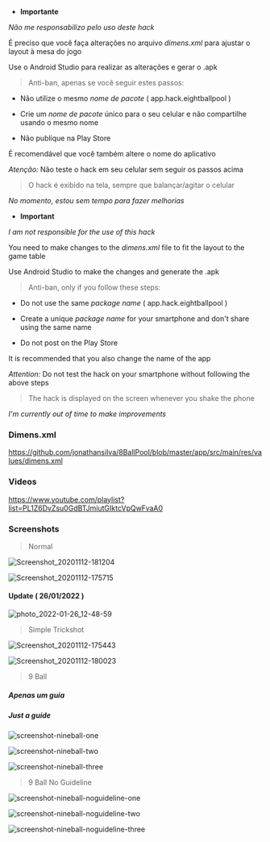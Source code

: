 - **Importante**

*Não me responsabilizo pelo uso deste hack*

É preciso que você faça alterações no arquivo *dimens.xml* para ajustar o layout à mesa do jogo

Use o Android Studio para realizar as alterações e gerar o .apk

> Anti-ban, apenas se você seguir estes passos:

- Não utilize o mesmo *nome de pacote* ( app.hack.eightballpool )

- Crie um *nome de pacote* único para o seu celular e não compartilhe usando o mesmo nome

- Não publique na Play Store

É recomendável que você também altere o nome do aplicativo

*Atenção:* Não teste o hack em seu celular sem seguir os passos acima

> O hack é exibido na tela, sempre que balançar/agitar o celular

*No momento, estou sem tempo para fazer melhorias*

- **Important**

*I am not responsible for the use of this hack*

You need to make changes to the *dimens.xml* file to fit the layout to the game table

Use Android Studio to make the changes and generate the .apk

> Anti-ban, only if you follow these steps:

- Do not use the same *package name* ( app.hack.eightballpool )

- Create a unique *package name* for your smartphone and don't share using the same name

- Do not post on the Play Store

It is recommended that you also change the name of the app

*Attention:* Do not test the hack on your smartphone without following the above steps

> The hack is displayed on the screen whenever you shake the phone

*I'm currently out of time to make improvements*

### Dimens.xml

https://github.com/jonathansilva/8BallPool/blob/master/app/src/main/res/values/dimens.xml

### Videos

https://www.youtube.com/playlist?list=PL1Z6DvZsu0GdBTJmiutGIktcVpQwFvaA0

### Screenshots

> Normal

![Screenshot_20201112-181204](https://user-images.githubusercontent.com/33843748/98998412-dd75f180-2514-11eb-8a3b-1a93d822d01a.png)

![Screenshot_20201112-175715](https://user-images.githubusercontent.com/33843748/98998449-e666c300-2514-11eb-9b5f-dcf300065650.png)

#### Update ( 26/01/2022 )

![photo_2022-01-26_12-48-59](https://user-images.githubusercontent.com/33843748/151197094-71007b9b-bcf0-431c-ad01-5595201b2c20.jpg)

> Simple Trickshot

![Screenshot_20201112-175443](https://user-images.githubusercontent.com/33843748/98998464-ee266780-2514-11eb-8880-e9b16854459b.png)

![Screenshot_20201112-180023](https://user-images.githubusercontent.com/33843748/98998488-f7afcf80-2514-11eb-86fd-c8105c3d0494.png)

> 9 Ball
##### Apenas um guia
##### Just a guide

![screenshot-nineball-one](https://user-images.githubusercontent.com/33843748/100782264-ee66a400-33ea-11eb-97a9-b986373829f2.jpg)

![screenshot-nineball-two](https://user-images.githubusercontent.com/33843748/100782268-ef97d100-33ea-11eb-9b7b-8ca355c8d2a5.jpg)

![screenshot-nineball-three](https://user-images.githubusercontent.com/33843748/100782266-eeff3a80-33ea-11eb-8e54-6382d3579fa3.jpg)

> 9 Ball No Guideline

![screenshot-nineball-noguideline-one](https://user-images.githubusercontent.com/33843748/117866429-85266f00-b26d-11eb-8904-866c59da39fc.jpg)

![screenshot-nineball-noguideline-two](https://user-images.githubusercontent.com/33843748/117866474-90799a80-b26d-11eb-9855-ecf405fc988e.jpg)

![screenshot-nineball-noguideline-three](https://user-images.githubusercontent.com/33843748/117866526-9ec7b680-b26d-11eb-989c-799f46984563.jpg)